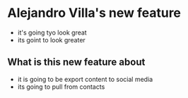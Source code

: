 # Alejandro Villa's new feature
- it's going tyo look great
- its goint to look greater

## What is this new feature about
- it is going to be export content to social media
- its going to pull from contacts